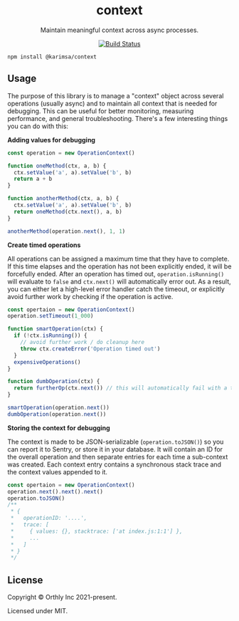 <h1 align="center">
  context
</h1>

<p align="center">Maintain meaningful context across async processes.</p>

<p align="center">
  <a href="https://github.com/karimsa/rsxjs/actions">
    <img src="https://github.com/karimsa/rsxjs/workflows/CI/badge.svg" alt="Build Status">
  </a>
</p>

```
npm install @karimsa/context
```

## Usage

The purpose of this library is to manage a "context" object across several operations (usually async) and to maintain all context that is needed for debugging.
This can be useful for better monitoring, measuring performance, and general troubleshooting. There's a few interesting things you can do with this:

**Adding values for debugging**

```javascript
const operation = new OperationContext()

function oneMethod(ctx, a, b) {
  ctx.setValue('a', a).setValue('b', b)
  return a + b
}

function anotherMethod(ctx, a, b) {
  ctx.setValue('a', a).setValue('b', b)
  return oneMethod(ctx.next(), a, b)
}

anotherMethod(operation.next(), 1, 1)
```

**Create timed operations**

All operations can be assigned a maximum time that they have to complete. If this time elapses and the operation has not been explicitly ended, it will be forcefully
ended. After an operation has timed out, `operation.isRunning()` will evaluate to `false` and `ctx.next()` will automatically error out. As a result, you can either
let a high-level error handler catch the timeout, or explicitly avoid further work by checking if the operation is active.

```javascript
const opertaion = new OperationContext()
operation.setTimeout(1_000)

function smartOperation(ctx) {
  if (!ctx.isRunning()) {
    // avoid further work / do cleanup here
    throw ctx.createError('Operation timed out')
  }
  expensiveOperations()
}

function dumbOperation(ctx) {
  return furtherOp(ctx.next()) // this will automatically fail with a timeout message
}

smartOperation(operation.next())
dumbOperation(operation.next())
```

**Storing the context for debugging**

The context is made to be JSON-serializable (`operation.toJSON()`) so you can report it to Sentry, or store it in your database. It will contain an ID for the overall operation and then separate entries for each time a sub-context was created. Each context entry contains a synchronous stack trace and the context values appended to it.

```javascript
const opertaion = new OperationContext()
operation.next().next().next()
operation.toJSON()
/**
 * {
 *   operationID: '....',
 *   trace: [
 *     { values: {}, stacktrace: ['at index.js:1:1'] },
 *     ...
 *   ]
 * }
 */
```

## License

Copyright &copy; Orthly Inc 2021-present.

Licensed under MIT.
